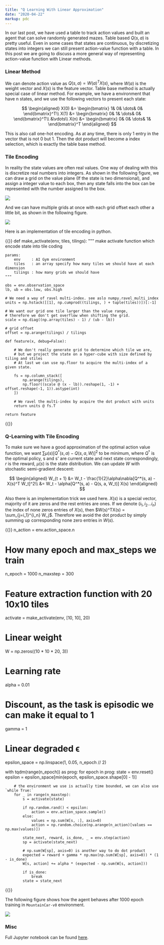 ```yaml
---
title: "Q Learning With Linear Approximation"
date: "2020-04-22"
markup: pdc
---
```


In our last post, we have used a table to track action values and built an agent that can solve randomly generated mazes. Table based $Q(s, a)$ is pretty useful. Even in some cases that states are continuous, by discretizing states into integers we can still present action-value function with a table. In this post we are going to discuss a more general way of representing action-value function with Linear methods.


### Linear Method

We can denote action value as $Q(s, a) = W(a)^TX(s)$, where $W(a)$ is the weight vector and $X(s)$ is the feature vector.
Table base method is actually special case of linear method. 
For example, we have a environment that have n states, and we use the following vectors to present each state:

$$
\begin{aligned}
X(0) &= \begin{bmatrix} 1& 0& \dots& 0& \end{bmatrix}^T\\
X(1) &= \begin{bmatrix} 0& 1& \dots& 0& \end{bmatrix}^T\\
     &\vdots\\
X(n) &= \begin{bmatrix} 0& 0& \dots& 1& \end{bmatrix}^T
\end{aligned}
$$

This is also call one-hot encoding. As at any time, there is only 1 entry in the vector that is not 0 but 1. Then the dot product will become a index selection, which is exactly the table base method.

### Tile Encoding

In reality the state values are often real values. 
One way of dealing with this is discretize real numbers into integers. 
As shown in the following figure, we can draw a grid on the value plane (If the state is two dimensional), and assign a integer value to each box, then any state falls into the box can be represented with the number assigned to the box.

![](tile-encoding-1.png)

And we can have multiple grids at once with each grid offset each other a little bit, as shown in the following figure.

![](tile-encoding-3.png)


Here is an implementation of tile encoding in python.


{{<highlight py>}}
def make_activate(env, tiles, tilings):
    """
    make activate function which encode state into tile coding

    params:
        env     : AI Gym environment
        tiles   : an array specify how many tiles we should have at each dimension
        tilings : how many grids we should have
    """
    
    obs = env.observation_space
    lb, ub = obs.low, obs.high
    
    # We need a way of ravel multi-index. see aslo numpy.ravel_multi_index
    units = np.hstack([[1], np.cumprod((tilings, ) + tuple(tiles))])[:-1]

    # We want our grid one tile larger than the value range, 
    # therefore we don't get overflow when shifting the grid.
    scale = np.diag((np.array(tiles) - 1) / (ub - lb))
    
    # grid offset
    offset = np.arange(tilings) / tilings
    
    def feature(x, debug=False):

        # We don't really generate grid to determine which tile we are, 
        # but we project the state on a hyper-cube with size defined by tiling and stiles 
        # At last we can use np.floor to acquire the multi-index of a given state.

        fs = np.column_stack([
            np.arange(tilings), 
            np.floor((scale @ (x - lb)).reshape(1, -1) + offset.reshape(-1, 1)).astype(int)
        ])
        
        # We ravel the multi-index by acquire the dot product with units
        return units @ fs.T
    
    return feature
{{</highlight>}}


### Q-Learning with Tile Encoding

To make sure we have a good approximation of the optimal action value function, we want $\sum \mu(s) [Q^*(s, a) - Q(s, a, W)]^2$ to be minimum, where $Q^*$ is the optimal policy, s and s' are current state and next state correspondingly, $r$ is the reward, $\mu(s)$ is the state distribution. We can update $W$ with stochastic semi-gradient descent:

$$
\begin{aligned}
W_{t + 1} &= W_t - \frac{1}{2}\alpha\nabla[Q^*(s, a) - X(s)^T W_t]^2\\
          &= W_t - \alpha[Q^*(s, a) - Q(s, a, W_t)] X(s)
\end{aligned}
$$

Also there is an implementation trick we used here. $X(s)$ is a special vector, majority of it are zeros and the rest entries are ones.
If we denote $(i_1, i_2 \dots i_n)$ the index of none zeros entries of $X(s)$, then $W(s)^TX(s) = \sum_{j=i_1}^{i_n} W_j$. Therefore we avoid the dot product by simply summing up corresponding none zero entries in $W(s)$.

{{<highlight py>}}
n_action = env.action_space.n

# How many epoch and max_steps we train 
n_epoch = 1000
n_maxstep = 300

# Feature extraction function with 20 10x10 tiles 
activate = make_activate(env, [10, 10], 20)

# Linear weight
W = np.zeros((10 * 10 * 20, 3))

# Learning rate
alpha = 0.01

# Discount, as the task is episodic we can make it equal to 1
gamma = 1

# Linear degraded ϵ
epsilon_space = np.linspace(1, 0.05, n_epoch // 2)


with tqdm(range(n_epoch)) as prog:
    for epoch in prog:
        state = env.reset()
        epsilon = epsilon_space[min(epoch, epsilon_space.shape[0] - 1)]

        # the environment we use is actually time bounded, we can also use `while True:`
        for _ in range(n_maxstep):
            s = activate(state)

            if np.random.rand() < epsilon:
                action = env.action_space.sample()
            else:
                values = np.sum(W[s, :], axis=0)
                action = np.random.choice(np.arange(n_action)[values == np.max(values)])

            state_next, reward, is_done, _ = env.step(action)
            sp = activate(state_next)
                
            # np.sum(W[sp], axis=0) is another way to do dot product
            expected = reward + gamma * np.max(np.sum(W[sp], axis=0)) * (1 - is_done)
            W[s, action] += alpha * (expected - np.sum(W[s, action]))

            if is_done:
                break
            state = state_next
{{</highlight>}}


The following figure shows how the agent behaves after 1000 epoch training in `MountainCar-v0` environment.

![](mountain-car.gif)

### Misc

Full Jupyter notebook can be found [here](https://github.com/yeyan/ML-Notebooks/blob/master/2020-04-23/QLearningFnApprox.ipynb).

